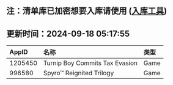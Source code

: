 ## 注：清单库已加密想要入库请使用 ([入库工具](https://github.com/BlankTMing/ManifestAutoUpdate/releases))

## 更新时间：2024-09-18 05:17:55
| AppID | 名称 | 类型  |
| :-------------------- | :----------------------------- | :----------- |
| 1205450 | Turnip Boy Commits Tax Evasion| Game |
| 996580 | Spyro™ Reignited Trilogy| Game |
